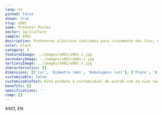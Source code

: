 ```yaml
---
lang: en
pinned: false
shown: true
slug: a901
name: Protetor Postes
sector: agriculture
sample: A901
description: Protetores plásticos indicados para cruzamento dos fios, evitando também a abrasão entre o poste e a rede.
color: black
category: d
featuredImage: ../images/a901/a901-1.jpg
secondaryImage: ../images/a901/a901-2.jpg
tertiaryImage: ../images/a901/a901-3.jpg
characteristics: []
dimensions: [['Cor', 'Diâmetro (mm)', 'Embalagens (un)'], ['Preto', '0.5 - 0.85 ', '180']]
customizable: false
customizableText: Este produto é customizável de acordo com as suas necessidades. Contacte-nos para mais informações.
benefits: []
specifications: ''
comp: []
---
```


A901, EN
